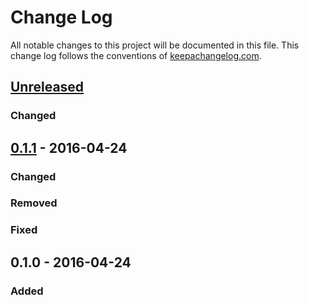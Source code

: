 # Change Log
All notable changes to this project will be documented in this file. This change log follows the conventions of [keepachangelog.com](http://keepachangelog.com/).

## [Unreleased]
### Changed

## [0.1.1] - 2016-04-24
### Changed

### Removed

### Fixed

## 0.1.0 - 2016-04-24
### Added

[Unreleased]: https://github.com/your-name/clyamar/compare/0.1.1...HEAD
[0.1.1]: https://github.com/your-name/clyamar/compare/0.1.0...0.1.1
    